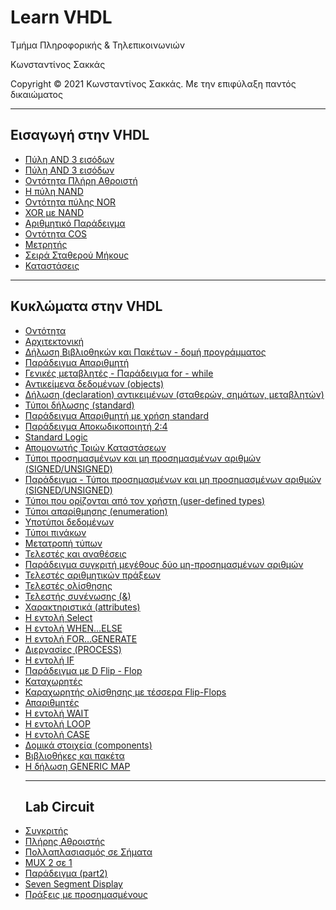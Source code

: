 <html>
<head>

</head>
<body>
<h1> Learn VHDL</h1>
<p> Τμήμα Πληροφορικής & Τηλεπικοινωνιών </p>
<p> Κωνσταντίνος Σακκάς</p>
<p>Copyright © 2021 Κωνσταντίνος Σακκάς. Με την επιφύλαξη παντός δικαιώματος</p>
<hr>
<h2>Εισαγωγή στην VHDL</h2>
<ul>
<li><a href="https://github.com/ksakkas/Learn-VHDL/blob/master/Code/and3.vhd">Πύλη AND 3 εισόδων</a></li> 
<li><a href="https://github.com/ksakkas/Learn-VHDL/blob/master/Code/and3.vhd">Πύλη AND 3 εισόδων</a></li> 
<li><a href="https://github.com/ksakkas/Learn-VHDL/blob/master/Code/full_adder.vhd">Οντότητα Πλήρη Αθροιστή</a></li> 
<li><a href="https://github.com/ksakkas/Learn-VHDL/blob/master/Code/nand_comp.vhd">Η πύλη NAND</a></li> 
<li><a href="https://github.com/ksakkas/Learn-VHDL/blob/master/Code/nor_gate.vhd">Οντότητα πύλης NOR</a></li> 
<li><a href="https://github.com/ksakkas/Learn-VHDL/blob/master/Code/xor_with_nand.vhd">XOR με NAND</a></li> 
<li><a href="https://github.com/ksakkas/Learn-VHDL/blob/master/Code/arithm1.vhd">Αριθμητικό Παράδειγμα</a></li> 
<li><a href="https://github.com/ksakkas/Learn-VHDL/blob/master/Code/cos.vhd">Οντότητα COS</a></li> 
<li><a href="https://github.com/ksakkas/Learn-VHDL/blob/master/Code/counter1.vhd">Μετρητής</a></li> 
<li><a href="https://github.com/ksakkas/Learn-VHDL/blob/master/Code/fixed_length_series.vhd">Σειρά Σταθερού Μήκους</a></li> 
<li><a href="https://github.com/ksakkas/Learn-VHDL/blob/master/Code/tri_state_1.vhd">Καταστάσεις</a></li> 
</ul>

<hr>

<h2>Κυκλώματα στην VHDL</h2>
<ul>
<li><a href="https://github.com/ksakkas/Learn-VHDL/blob/master/Code/entity.vhd">Οντότητα</a></li> 
<li><a href="https://github.com/ksakkas/Learn-VHDL/blob/master/Code/architecture.vhd">Αρχιτεκτονική</a></li> 
<li><a href="https://github.com/ksakkas/Learn-VHDL/blob/master/Code/libr.vhd">Δήλωση Βιβλιοθηκών και Πακέτων - δομή προγράμματος</a></li> 
<li><a href="https://github.com/ksakkas/Learn-VHDL/blob/master/Code/apar.vhd">Παράδειγμα Απαριθμητή</a></li> 
<li><a href="https://github.com/ksakkas/Learn-VHDL/blob/master/Code/generic.vhd">Γενικές μεταβλητές - Παράδειγμα for - while</a></li> 
<li><a href="https://github.com/ksakkas/Learn-VHDL/blob/master/Code/objects.vhd">Αντικείμενα δεδομένων (objects)</a></li> 
<li><a href="https://github.com/ksakkas/Learn-VHDL/blob/master/Code/declaration.vhd">Δήλωση (declaration) αντικειμένων (σταθερών, σημάτων, μεταβλητών)</a></li> 
<li><a href="https://github.com/ksakkas/Learn-VHDL/blob/master/Code/standard.vhd">Τύποι δήλωσης (standard)</a></li> 
<li><a href="https://github.com/ksakkas/Learn-VHDL/blob/master/Code/ex_standard.vhd">Παράδειγμα Απαριθμητή με χρήση standard</a></li> 
<li><a href="https://github.com/ksakkas/Learn-VHDL/blob/master/Code/decoder_2_4.vhd">Παράδειγμα Αποκωδικοποιητή 2:4</a></li> 
<li><a href="https://github.com/ksakkas/Learn-VHDL/blob/master/Code/standard_logic.vhd">Standard Logic</a></li> 
<li><a href="https://github.com/ksakkas/Learn-VHDL/blob/master/Code/tri_state.vhd">Απομονωτής Τριών Καταστάσεων</a></li> 
<li><a href="https://github.com/ksakkas/Learn-VHDL/blob/master/Code/sign.vhd">Τύποι προσημασμένων και μη προσημασμένων αριθμών (SIGNED/UNSIGNED)</a></li> 
<li><a href="https://github.com/ksakkas/Learn-VHDL/blob/master/Code/ex_sign.vhd">Παράδειγμα - Τύποι προσημασμένων και μη προσημασμένων αριθμών (SIGNED/UNSIGNED)</a></li> 
<li><a href="https://github.com/ksakkas/Learn-VHDL/blob/master/Code/type.vhd">Τύποι που ορίζονται από τον χρήστη (user-defined types)</a></li> 
<li><a href="https://github.com/ksakkas/Learn-VHDL/blob/master/Code/enumeration.vhd">Τύποι απαρίθμησης (enumeration)</a></li> 
<li><a href="https://github.com/ksakkas/Learn-VHDL/blob/master/Code/subtype.vhd">Υποτύποι δεδομένων</a></li> 
<li><a href="https://github.com/ksakkas/Learn-VHDL/blob/master/Code/array.vhd">Τύποι πινάκων</a></li> 
<li><a href="https://github.com/ksakkas/Learn-VHDL/blob/master/Code/conv.vhd">Μετατροπή τύπων</a></li> 
<li><a href="https://github.com/ksakkas/Learn-VHDL/blob/master/Code/tele.vhd">Τελεστές και αναθέσεις</a></li> 
<li><a href="https://github.com/ksakkas/Learn-VHDL/blob/master/Code/comparator.vhd">Παράδειγμα συγκριτή μεγέθους δύο μη-προσημασμένων αριθμών</a></li> 
<li><a href="https://github.com/ksakkas/Learn-VHDL/blob/master/Code/tele_arth.vhd">Τελεστές αριθμητικών πράξεων</a></li> 
<li><a href="https://github.com/ksakkas/Learn-VHDL/blob/master/Code/tele_olis.vhd">Τελεστές ολίσθησης</a></li> 
<li><a href="https://github.com/ksakkas/Learn-VHDL/blob/master/Code/sin.vhd">Τελεστής συνένωσης (&)</a></li> 
<li><a href="https://github.com/ksakkas/Learn-VHDL/blob/master/Code/attributes.vhd">Χαρακτηριστικά (attributes)</a></li> 
<li><a href="https://github.com/ksakkas/Learn-VHDL/blob/master/Code/select.vhd">Η εντολή Select</a></li> 
<li><a href="https://github.com/ksakkas/Learn-VHDL/blob/master/Code/when_else.vhd">Η εντολή WHEN…ELSE</a></li> 
<li><a href="https://github.com/ksakkas/Learn-VHDL/blob/master/Code/for_generate.vhd">Η εντολή FOR…GENERATE</a></li> 
<li><a href="https://github.com/ksakkas/Learn-VHDL/blob/master/Code/for_generate.vhd">Διεργασίες (PROCESS)</a></li> 
<li><a href="https://github.com/ksakkas/Learn-VHDL/blob/master/Code/if.vhd">Η εντολή IF</a></li> 
<li><a href="https://github.com/ksakkas/Learn-VHDL/blob/master/Code/dff.vhd">Παράδειγμα με D Flip - Flop</a></li> 
<li><a href="https://github.com/ksakkas/Learn-VHDL/blob/master/Code/register.vhd">Καταχωρητές</a></li> 
<li><a href="https://github.com/ksakkas/Learn-VHDL/blob/master/Code/reg_ol.vhd">Καραχωρητής ολίσθησης με τέσσερα Flip-Flops</a></li> 
<li><a href="https://github.com/ksakkas/Learn-VHDL/blob/master/Code/count.vhd">Απαριθμητές</a></li> 
<li><a href="https://github.com/ksakkas/Learn-VHDL/blob/master/Code/wait.vhd">Η εντολή WAIT</a></li> 
<li><a href="https://github.com/ksakkas/Learn-VHDL/blob/master/Code/loop.vhd">Η εντολή LOOP</a></li> 
<li><a href="https://github.com/ksakkas/Learn-VHDL/blob/master/Code/case.vhd">Η εντολή CASE</a></li> 
<li><a href="https://github.com/ksakkas/Learn-VHDL/blob/master/Code/components.vhd">Δομικά στοιχεία (components)</a></li> 
<li><a href="https://github.com/ksakkas/Learn-VHDL/blob/master/Code/package.vhd">Βιβλιοθήκες και πακέτα</a></li> 
<li><a href="https://github.com/ksakkas/Learn-VHDL/blob/master/Code/generic_map.vhd">Η δήλωση GENERIC MAP</a></li> 
<hr>
<h2>Lab Circuit </h2>
<li><a href="https://github.com/ksakkas/Learn-VHDL/blob/master/Code/comparator1.vhd">Συγκριτής</a></li> 
<li><a href="https://github.com/ksakkas/Learn-VHDL/blob/master/Code/fulladder.vhd">Πλήρης Αθροιστής</a></li> 
<li><a href="https://github.com/ksakkas/Learn-VHDL/blob/master/Code/multi.vhd">Πολλαπλασιασμός σε Σήματα</a></li> 
<li><a href="https://github.com/ksakkas/Learn-VHDL/blob/master/Code/mux2_1.vhd">MUX 2 σε 1</a></li> 
<li><a href="https://github.com/ksakkas/Learn-VHDL/blob/master/Code/part2.vhd">Παράδειγμα (part2)</a></li> 
<li><a href="https://github.com/ksakkas/Learn-VHDL/blob/master/Code/seg_7.vhd">Seven Segment Display</a></li> 
<li><a href="https://github.com/ksakkas/Learn-VHDL/blob/master/Code/signed_arith.vhd">Πράξεις με προσημασμένους</a></li> 


</ul>

</body>
</html>
